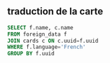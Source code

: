 ## traduction de la carte
```sql
SELECT f.name, c.name
FROM foreign_data f
JOIN cards c ON c.uuid=f.uuid
WHERE f.language='French'
GROUP BY f.uuid
```
